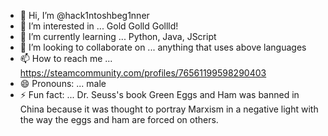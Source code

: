 - 👋 Hi, I’m @hack1ntoshbeg1nner
- 👀 I’m interested in ... Gold Golld Gollld!
- 🌱 I’m currently learning ... Python, Java, JScript
- 💞️ I’m looking to collaborate on ... anything that uses above languages
- 📫 How to reach me ... https://steamcommunity.com/profiles/76561199598290403
- 😄 Pronouns: ...    male
- ⚡ Fun fact: ...    Dr. Seuss's book Green Eggs and Ham was banned in China because it was thought
                      to portray Marxism in a negative light with the way the eggs and ham are forced on others.

<!---
hack1ntoshbeg1nner/hack1ntoshbeg1nner is a ✨ special ✨ repository because its `README.md` (this file) appears on your GitHub profile.
You can click the Preview link to take a look at your changes.
--->
